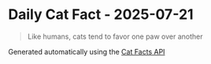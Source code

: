 # Daily Cat Fact - 2025-07-21

> Like humans, cats tend to favor one paw over another

Generated automatically using the [Cat Facts API](https://catfact.ninja)
